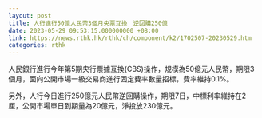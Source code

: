 ```yaml
---
layout: post
title: 人行進行50億人民幣3個月央票互換　逆回購250億
date: 2023-05-29 09:53:15.000000000 +08:00
link: https://news.rthk.hk/rthk/ch/component/k2/1702507-20230529.htm
categories: rthk
---
```


人民銀行進行今年第5期央行票據互換(CBS)操作，規模為50億元人民幣，期限3個月，面向公開市場一級交易商進行固定費率數量招標，費率維持0.1%。

另外，人行今日進行250億元人民幣逆回購操作，期限7日，中標利率維持在2厘，公開市場單日到期量為20億元，淨投放230億元。
